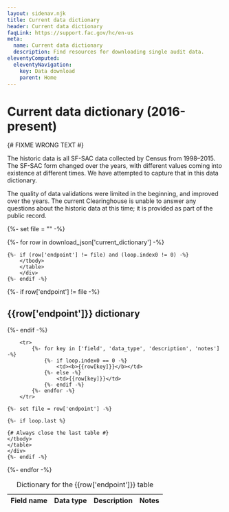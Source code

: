 ```yaml
---
layout: sidenav.njk
title: Current data dictionary
header: Current data dictionary
faqLink: https://support.fac.gov/hc/en-us
meta:
  name: Current data dictionary
  description: Find resources for downloading single audit data.
eleventyComputed:
  eleventyNavigation:
    key: Data download
    parent: Home
---
```


# Current data dictionary (2016-present)

{# FIXME WRONG TEXT #}

The historic data is all SF-SAC data collected by Census from 1998&ndash;2015. The SF-SAC form changed over the years, with different values coming into existence at different times. We have attempted to capture that in this data dictionary.

The quality of data validations were limited in the beginning, and improved over the years. The current Clearinghouse is unable to answer any questions about the historic data at this time; it is provided as part of the public record.

{%- set file = "" -%}


{%- for row in download_json['current_dictionary'] -%}

    {%- if (row['endpoint'] != file) and (loop.index0 != 0) -%}
        </tbody>
        </table>
        </div>
    {%- endif -%}

   {%- if row['endpoint'] != file -%}
    <h2>{{row['endpoint']}} dictionary</h2>
    <div class="usa-table-container" tabindex="0">
    <table class="usa-table">
        <caption>
        Dictionary for the {{row['endpoint']}} table  
        </caption>
        <thead>
        <tr>
            <th scope="col">Field name</th>
            <th scope="col">Data type</th>
            <th scope="col">Description</th>
            <th scope="col">Notes</th>
        </tr>
        </thead>
        <tbody>
    {%- endif -%}
        
        <tr>
            {%- for key in ['field', 'data_type', 'description', 'notes'] -%}
                {%- if loop.index0 == 0 -%}
                    <td><b>{{row[key]}}</b></td>
                {%- else -%}
                    <td>{{row[key]}}</td>
                {%- endif -%}
            {%- endfor -%}
        </tr>

    {%- set file = row['endpoint'] -%}

    {%- if loop.last %}

    {# Always close the last table #}
    </tbody>
    </table>
    </div>
    {%- endif -%}
{%- endfor -%}


